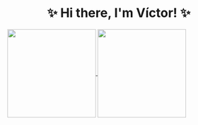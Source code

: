 <h1 align="center">✨ Hi there, I'm Víctor! ✨</h1>

<a href=https://github.com/victorballester7>
  <img align="center" height="200em" src="https://github-readme-stats.vercel.app/api?username=victorballester7&custom_title=My%20Github%20Stats%21&theme=vue-dark&count_private=true&include_all_commits=true&show_icons=true&cache_seconds=1800" />
  <img align="center" height="200em" src="https://github-readme-stats.vercel.app/api/top-langs/?username=victorballester7&size_weight=0.4&count_weight=0.6&custom_title=Most%20used%20languages&theme=vue-dark&layout=compact&langs_count=12&cache_seconds=1800&hide=javascript,html,css,jupyter%20notebook,makefile,cmake,glsl" />
</a>
